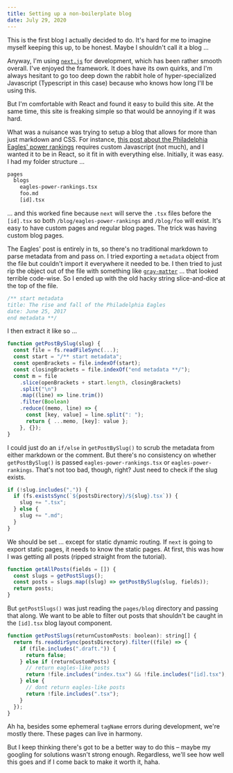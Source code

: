 ```yaml
---
title: Setting up a non-boilerplate blog
date: July 29, 2020
---
```


This is the first blog I actually decided to do. It's hard for me to imagine myself keeping this up, to be honest. Maybe I shouldn't call it a blog ...

Anyway, I'm using [`next.js`](https://nextjs.org/) for development, which has been rather smooth overall. I've enjoyed the framework. It does have its own quirks, and I'm always hesitant to go too deep down the rabbit hole of hyper-specialized Javascript (Typescript in this case) because who knows how long I'll be using this.

But I'm comfortable with React and found it easy to build this site. At the same time, this site is freaking simple so that would be annoying if it was hard.

What was a nuisance was trying to setup a blog that allows for more than just markdown and CSS. For instance, [this post about the Philadelphia Eagles' power rankings](/blog/eagles-power-rankings) requires custom Javascript (not much), and I wanted it to be in React, so it fit in with everything else. Initially, it was easy. I had my folder structure ...

```bash
pages
  blogs
    eagles-power-rankings.tsx
    foo.md
    [id].tsx
```

... and this worked fine because `next` will serve the `.tsx` files before the `[id].tsx` so both `/blog/eagles-power-rankings` and `/blog/foo` will exist. It's easy to have custom pages and regular blog pages. The trick was having custom blog pages.

The Eagles' post is entirely in ts, so there's no traditional markdown to parse metadata from and pass on. I tried exporting a `metadata` object from the file but couldn't import it everywhere it needed to be. I then tried to just rip the object out of the file with something like [`gray-matter`](https://www.npmjs.com/package/gray-matter) ... that looked terrible code-wise. So I ended up with the old hacky string slice-and-dice at the top of the file.

```js
/** start metadata
title: The rise and fall of the Philadelphia Eagles
date: June 25, 2017
end metadata **/
```

I then extract it like so ...

```js
function getPostBySlug(slug) {
  const file = fs.readFileSync(...);
  const start = "/** start metadata";
  const openBrackets = file.indexOf(start);
  const closingBrackets = file.indexOf("end metadata **/");
  const m = file
    .slice(openBrackets + start.length, closingBrackets)
    .split("\n")
    .map((line) => line.trim())
    .filter(Boolean)
    .reduce((memo, line) => {
      const [key, value] = line.split(": ");
      return { ...memo, [key]: value };
    }, {});
}
```

I could just do an `if/else` in `getPostBySlug()` to scrub the metadata from either markdown or the comment. But there's no consistency on whether `getPostBySlug()` is passed `eagles-power-rankings.tsx` or `eagles-power-rankings`. That's not too bad, though, right? Just need to check if the slug exists.

```js
if (!slug.includes(".")) {
  if (fs.existsSync(`${postsDirectory}/${slug}.tsx`)) {
    slug += ".tsx";
  } else {
    slug += ".md";
  }
}
```

We should be set ... except for static dynamic routing. If `next` is going to export static pages, it needs to know the static pages. At first, this was how I was getting all posts (ripped straight from the tutorial).

```js
function getAllPosts(fields = []) {
  const slugs = getPostSlugs();
  const posts = slugs.map((slug) => getPostBySlug(slug, fields));
  return posts;
}
```

But `getPostSlugs()` was just reading the `pages/blog` directory and passing that along. We want to be able to filter out posts that shouldn't be caught in the `[id].tsx` blog layout component.

```js
function getPostSlugs(returnCustomPosts: boolean): string[] {
  return fs.readdirSync(postsDirectory).filter((file) => {
    if (file.includes(".draft.")) {
      return false;
    } else if (returnCustomPosts) {
      // return eagles-like posts
      return !file.includes("index.tsx") && !file.includes("[id].tsx");
    } else {
      // dont return eagles-like posts
      return !file.includes(".tsx");
    }
  });
}
```

Ah ha, besides some ephemeral `tagName` errors during development, we're mostly there. These pages can live in harmony.

But I keep thinking there's got to be a better way to do this – maybe my googling for solutions wasn't strong enough. Regardless, we'll see how well this goes and if I come back to make it worth it, haha.
